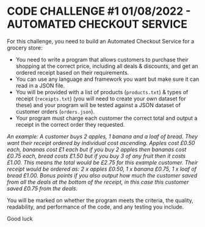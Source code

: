 # CODE CHALLENGE #1 01/08/2022 - AUTOMATED CHECKOUT SERVICE

For this challenge, you need to build an Automated Checkout Service for a grocery store:

- You need to write a program that allows customers to purchase their shopping at the correct price, including all deals & discounts, and get an ordered receipt based on their requirements.
- You can use any language and framework you want but make sure it can read in a JSON file.
- You will be provided with a list of products (`products.txt`) & types of receipt (`receipts.txt`) (you will need to create your own dataset for these) and your program will be tested against a JSON dataset of customer orders (`orders.json`).
- Your program must charge each customer the correct total and output a receipt in the correct order they requested.

_An example: A customer buys 2 apples, 1 banana and a loaf of bread. They want their receipt ordered by individual cost ascending. Apples cost £0.50 each, bananas cost £1 each but if you buy 2 apples then bananas cost £0.75 each, bread costs £1.50 but if you buy 3 of any fruit then it costs £1.00. This means the total would be £2.75 for this example customer. Their receipt would be ordered as: 2 x apples £0.50, 1 x banana £0.75, 1 x loaf of bread £1.00. Bonus points if you also output how much the customer saved from all the deals at the bottom of the receipt, in this case this customer saved £0.75 from the deals._

You will be marked on whether the program meets the criteria, the quality, readability, and performance of the code, and any testing you include.

Good luck
